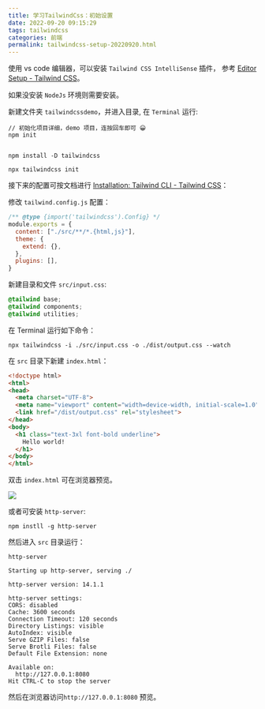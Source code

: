 ```yaml
---
title: 学习TailwindCss：初始设置
date: 2022-09-20 09:15:29
tags: tailwindcss
categories: 前端
permalink: tailwindcss-setup-20220920.html
---
```


使用 vs code 编辑器，可以安装 `Tailwind CSS IntelliSense` 插件， 参考 [Editor Setup - Tailwind CSS](https://tailwindcss.com/docs/editor-setup)。

如果没安装 `NodeJs` 环境则需要安装。

新建文件夹 `tailwindcssdemo`，并进入目录, 在 `Terminal` 运行:

```shell
// 初始化项目详细，demo 项目，连按回车即可 😀
npm init 


npm install -D tailwindcss

npx tailwindcss init
```

接下来的配置可按文档进行 [Installation: Tailwind CLI - Tailwind CSS](https://tailwindcss.com/docs/installation)：

修改 `tailwind.config.js` 配置：

```js
/** @type {import('tailwindcss').Config} */
module.exports = {
  content: ["./src/**/*.{html,js}"],
  theme: {
    extend: {},
  },
  plugins: [],
}
```

新建目录和文件 `src/input.css`:

```css
@tailwind base;
@tailwind components;
@tailwind utilities;
```

在 Terminal 运行如下命令：

```shell
npx tailwindcss -i ./src/input.css -o ./dist/output.css --watch
```

在 `src` 目录下新建 `index.html`：

```html
<!doctype html>
<html>
<head>
  <meta charset="UTF-8">
  <meta name="viewport" content="width=device-width, initial-scale=1.0">
  <link href="/dist/output.css" rel="stylesheet">
</head>
<body>
  <h1 class="text-3xl font-bold underline">
    Hello world!
  </h1>
</body>
</html>
```

双击 `index.html` 可在浏览器预览。

![](https://hefengbao.github.io/assets/images/202209200947833.png)

或者可安装 `http-server`:
```shell
npm instll -g http-server
```

然后进入 `src` 目录运行：
```shell
http-server
```

```shell
Starting up http-server, serving ./

http-server version: 14.1.1

http-server settings:
CORS: disabled
Cache: 3600 seconds
Connection Timeout: 120 seconds
Directory Listings: visible
AutoIndex: visible
Serve GZIP Files: false
Serve Brotli Files: false
Default File Extension: none

Available on:
  http://127.0.0.1:8080
Hit CTRL-C to stop the server
```

然后在浏览器访问`http://127.0.0.1:8080` 预览。